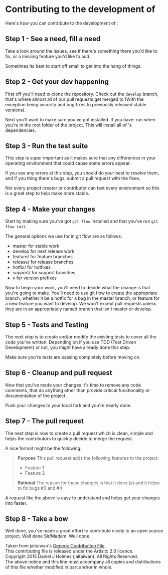 # Contributing to the development of <PROJECTNAME>
Here's how you can contribute to the development of <PROJECTNAME>:

## Step 1 - See a need, fill a need
Take a look around the <PROJECTNAME> issues, see if there's something there you'd like to fix, or a missing feature you'd like to add.

Sometimes its best to start off small to get into the hang of things.

## Step 2 - Get your dev happening
First off you'll need to clone the repository. Check out the `develop` branch, that's where almost all of our pull requests get merged to (With the exception being security and bug fixes to previously released stable versions).

Next you'll want to make sure you've got <DEPENDENCYMANAGERNAME> installed. If you have: run <Dependency Management Command> when you're in the root folder of the project. This will install all of <PROJECTNAME>'s dependencies.

## Step 3 - Run the test suite
This step is super important as it makes sure that any differences in your operating environment that could cause some errors appear. 

If you see any errors at this step, you should do your best to resolve them, and if you thing there's bugs, submit a pull request with the fixes.

Not every project creator or contributor can test every environment so this is a great step to help make <PROJECTNAME> more stable.

## Step 4 - Make your changes
Start by making sure you've got `git flow` installed and that you've run `git flow init`. 

The general options we use for <PROJECTNAME> in git flow are as follows:
 - master for stable work
 - develop for next release work
 - feature/ for feature branches
 - release/ for release branches
 - hotfix/ for hotfixes
 - support/ for support branches
 - v for version prefixes

Now to begin your work, you'll need to decide what the change is that you're going to make. You'll need to use git flow to create the appropriate branch, whether it be a hotfix for a bug in the master branch, or feature for a new feature you want to develop. We won't except pull requests unless they are in an appropriately named branch that isn't master or develop.

## Step 5 - Tests and Testing
The next step is to create and/or modify the existing tests to cover all the code you've written. Depending on if you use TDD (Test Driven Development) or not, you might have already done this step.

Make sure you're tests are passing completely before moving on.

## Step 6 - Cleanup and pull request
Now that you've made your changes it's time to remove any code comments, <DEBUGINGFUNCTIONS> that do anything other than provide critical functionality or documentation of the project.

Push your changes to your local fork and you're nearly done.

## Step 7 - The pull request
The next step is now to create a pull request which is clean, simple and helps the contributors to quickly decide to merge the request.

A nice format might be the following:
 > **Purpose**
 > This pull request adds the following features to the <PROJECTNAME> project:
 >  - Feature 1
 >  - Feature 2
 > 
 > **Rational**
 > The reason for these changes is that it does (a) and it helps to fix bugs #3 and #4
 > 

A request like the above is easy to understand and helps get your changes into <PROJECTNAME> faster.

## Step 8 - Take a bow
Well done, you've made a great effort to contribute nicely to an open source project. Well done Sir/Madam. Well done.



Taken from jaitaiwan's [Generic Contribution File](https://bitbucket.org/snippets/jaitaiwan/6RKn).<br />
This contributing file is released under the Artisitc 2.0 licence.<br />
Copyright 2015 Daniel J Holmes (jaitaiwan). All Rights Reserved.<br />
The above notice and this line must accompany all copies and distributions of this file whether modified in part and/or in whole.<br />